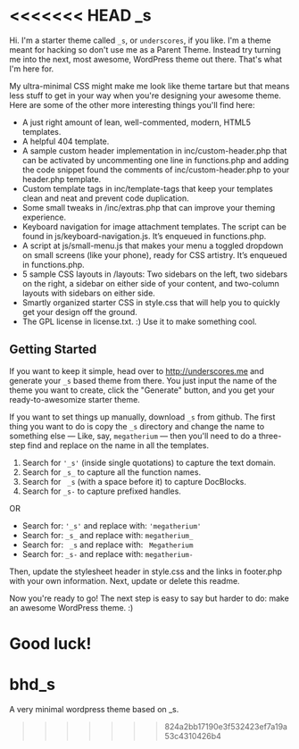 <<<<<<< HEAD
_s
===

Hi. I'm a starter theme called `_s`, or `underscores`, if you like. I'm a theme meant for hacking so don't use me as a Parent Theme. Instead try turning me into the next, most awesome, WordPress theme out there. That's what I'm here for.

My ultra-minimal CSS might make me look like theme tartare but that means less stuff to get in your way when you're designing your awesome theme. Here are some of the other more interesting things you'll find here:

* A just right amount of lean, well-commented, modern, HTML5 templates.
* A helpful 404 template.
* A sample custom header implementation in inc/custom-header.php that can be activated by uncommenting one line in functions.php and adding the code snippet found the comments of inc/custom-header.php to your header.php template.
* Custom template tags in inc/template-tags that keep your templates clean and neat and prevent code duplication.
* Some small tweaks in /inc/extras.php that can improve your theming experience.
* Keyboard navigation for image attachment templates. The script can be found in js/keyboard-navigation.js. It’s enqueued in functions.php.
* A script at js/small-menu.js that makes your menu a toggled dropdown on small screens (like your phone), ready for CSS artistry. It’s enqueued in functions.php.
* 5 sample CSS layouts in /layouts: Two sidebars on the left, two sidebars on the right, a sidebar on either side of your content, and two-column layouts with sidebars on either side.
* Smartly organized starter CSS in style.css that will help you to quickly get your design off the ground.
* The GPL license in license.txt. :) Use it to make something cool.

Getting Started
---------------

If you want to keep it simple, head over to http://underscores.me and generate your `_s` based theme from there. You just input the name of the theme you want to create, click the "Generate" button, and you get your ready-to-awesomize starter theme.

If you want to set things up manually, download `_s` from github. The first thing you want to do is copy the `_s` directory and change the name to something else — Like, say, `megatherium` — then you'll need to do a three-step find and replace on the name in all the templates.

1. Search for `'_s'` (inside single quotations) to capture the text domain.
2. Search for `_s_` to capture all the function names.
3. Search for ` _s` (with a space before it) to capture DocBlocks.
4. Search for `_s-` to capture prefixed handles.

OR

* Search for: `'_s'` and replace with: `'megatherium'`
* Search for: `_s_` and replace with: `megatherium_`
* Search for: <code>&nbsp;_s</code> and replace with: <code>&nbsp;Megatherium</code>
* Search for: `_s-` and replace with: `megatherium-`

Then, update the stylesheet header in style.css and the links in footer.php with your own information. Next, update or delete this readme.

Now you're ready to go! The next step is easy to say but harder to do: make an awesome WordPress theme. :)

Good luck!
=======
bhd_s
=====

A very minimal wordpress theme based on _s.
>>>>>>> 824a2bb17190e3f532423ef7a19a53c4310426b4
